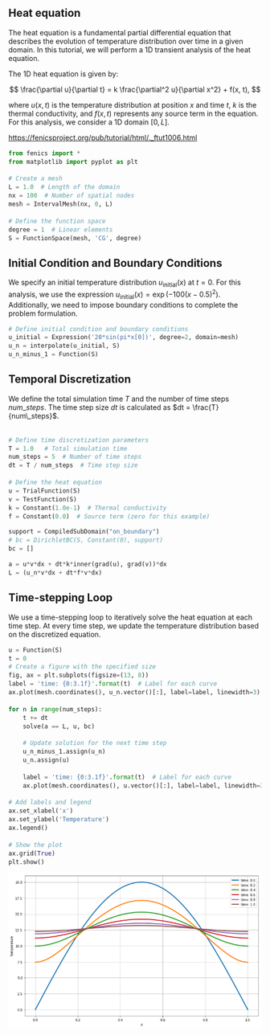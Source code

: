 ## Heat equation

The heat equation is a fundamental partial differential equation that describes the evolution of temperature distribution over time in a given domain. In this tutorial, we will perform a 1D transient analysis of the heat equation.

The 1D heat equation is given by:

$$
\frac{\partial u}{\partial t} = k \frac{\partial^2 u}{\partial x^2} + f(x, t),
$$

where $u(x, t)$ is the temperature distribution at position $x$ and time $t$, $k$ is the thermal conductivity, and $f(x, t)$ represents any source term in the equation. For this analysis, we consider a 1D domain $[0, L]$.

<https://fenicsproject.org/pub/tutorial/html/._ftut1006.html>



```python
from fenics import *
from matplotlib import pyplot as plt

# Create a mesh
L = 1.0  # Length of the domain
nx = 100  # Number of spatial nodes
mesh = IntervalMesh(nx, 0, L)

# Define the function space
degree = 1  # Linear elements
S = FunctionSpace(mesh, 'CG', degree)
```

## Initial Condition and Boundary Conditions

We specify an initial temperature distribution $u_{\text{initial}}(x)$ at $t = 0$. For this analysis, we use the expression $u_{\text{initial}}(x) = \exp(-100(x - 0.5)^2)$. Additionally, we need to impose boundary conditions to complete the problem formulation.



```python
# Define initial condition and boundary conditions
u_initial = Expression('20*sin(pi*x[0])', degree=2, domain=mesh)
u_n = interpolate(u_initial, S)
u_n_minus_1 = Function(S)
```

## Temporal Discretization

We define the total simulation time $T$ and the number of time steps $num\_steps$. The time step size $dt$ is calculated as $dt = \frac{T}{num\_steps}$.



```python

# Define time discretization parameters
T = 1.0   # Total simulation time
num_steps = 5  # Number of time steps
dt = T / num_steps  # Time step size

# Define the heat equation
u = TrialFunction(S)
v = TestFunction(S)
k = Constant(1.0e-1)  # Thermal conductivity
f = Constant(0.0)  # Source term (zero for this example)
```


```python
support = CompiledSubDomain("on_boundary")
# bc = DirichletBC(S, Constant(0), support)
bc = []
```


```python
a = u*v*dx + dt*k*inner(grad(u), grad(v))*dx
L = (u_n*v*dx + dt*f*v*dx)
```

## Time-stepping Loop

We use a time-stepping loop to iteratively solve the heat equation at each time step. At every time step, we update the temperature distribution based on the discretized equation.



```python
u = Function(S)
t = 0
# Create a figure with the specified size
fig, ax = plt.subplots(figsize=(13, 8))
label = 'time: {0:3.1f}'.format(t)  # Label for each curve
ax.plot(mesh.coordinates(), u_n.vector()[:], label=label, linewidth=3)

for n in range(num_steps):
    t += dt
    solve(a == L, u, bc)

    # Update solution for the next time step
    u_n_minus_1.assign(u_n)
    u_n.assign(u)

    label = 'time: {0:3.1f}'.format(t)  # Label for each curve
    ax.plot(mesh.coordinates(), u.vector()[:], label=label, linewidth=3)

# Add labels and legend
ax.set_xlabel('x')
ax.set_ylabel('Temperature')
ax.legend()

# Show the plot
ax.grid(True)
plt.show()
```


    
![png](3_transient_analysis_files/3_transient_analysis_9_0.png)
    



```python

```
